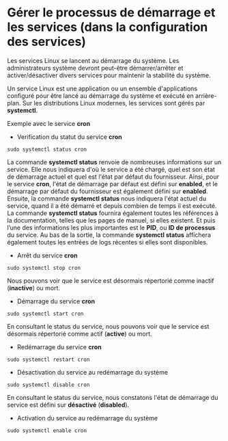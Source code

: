 # Gérer le processus de démarrage et les services (dans la configuration des services)

Les services Linux se lancent au démarrage du système. Les administrateurs système devront peut-être démarrer/arrêter et activer/désactiver divers services pour maintenir la stabilité du système.

Un service Linux est une application ou un ensemble d'applications configuré pour être lancé au démarrage du système et exécuté en arrière-plan. Sur les distributions Linux modernes, les services sont gérés par **systemctl**.

Exemple avec le service **cron**

- Verification du statut du service **cron**

```
sudo systemctl status cron
```

La commande **systemctl status** renvoie de nombreuses informations sur un service. Elle nous indiquera d'où le service a été chargé, quel est son état de démarrage actuel et quel est l'état par défaut du fournisseur. Ainsi, pour le service **cron**, l'état de démarrage par défaut est défini sur **enabled**, et le démarrage par défaut du fournisseur est également défini sur **enabled**. Ensuite, la commande **systemctl status** nous indiquera l'état actuel du service, quand il a été démarré et depuis combien de temps il est exécuté. La commande **systemctl status** fournira également toutes les références à la documentation, telles que les pages de manuel, si elles existent. Et puis l’une des informations les plus importantes est le **PID**, ou **ID de processus** du service. Au bas de la sortie, la commande **systemctl status** affichera également toutes les entrées de logs récentes si elles sont disponibles.

- Arrêt du service **cron**

```
sudo systemctl stop cron
```

Nous pouvons voir que le service est désormais répertorié comme inactif (**inactive**) ou mort.

- Démarrage du service **cron**

```
sudo systemctl start cron
```

En consultant le status du service, nous pouvons voir que le service est désormais répertorié comme actif (**active**) ou mort.

- Redémarrage du service **cron**

```
sudo systemctl restart cron
```

- Désactivation du service au redémarrage du système

```
sudo systemctl disable cron
```

En consultant le status du service, nous constatons l'état de démarrage du service est défini sur **désactivé** (**disabled**).

- Activation du service au redémarrage du système

```
sudo systemctl enable cron
```